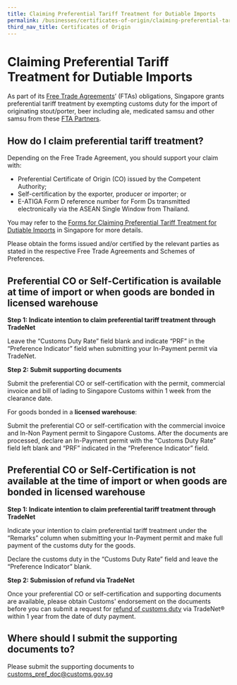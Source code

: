 ```yaml
---
title: Claiming Preferential Tariff Treatment for Dutiable Imports
permalink: /businesses/certificates-of-origin/claiming-preferential-tariff-treatment-for-dutiable-imports
third_nav_title: Certificates of Origin
---
```



# Claiming Preferential Tariff Treatment for Dutiable Imports

As part of its [Free Trade Agreements](https://www.enterprisesg.gov.sg/non-financial-assistance/for-singapore-companies/free-trade-agreements/ftas/overview)’ (FTAs) obligations, Singapore grants preferential tariff treatment by exempting customs duty for the import of originating stout/porter, beer including ale, medicated samsu and other samsu from these [FTA Partners](/documents/businesses/preferential-tariffs-table-as-of-11-jun-2019.pdf).

## How do I claim preferential tariff treatment?

Depending on the Free Trade Agreement, you should support your claim with:

-   Preferential Certificate of Origin (CO) issued by the Competent Authority;
-   Self-certification by the exporter, producer or importer; or
-   E-ATIGA Form D reference number for Form Ds transmitted electronically via the ASEAN Single Window from Thailand.

You may refer to the  [Forms for Claiming Preferential Tariff Treatment for Dutiable Imports](documents/businesses/forms-for-claiming-preferential-tariff-treatment-aug-2019.pdf) in Singapore for more details.

Please obtain the forms issued and/or certified by the relevant parties as stated in the respective Free Trade Agreements and Schemes of Preferences.

## Preferential CO or Self-Certification is available at time of import or when goods are bonded in licensed warehouse

**Step 1: Indicate intention to claim preferential tariff treatment through TradeNet**

Leave the “Customs Duty Rate” field blank and indicate “PRF” in the “Preference Indicator” field when submitting your In-Payment permit via TradeNet.

**Step 2: Submit supporting documents**

Submit the preferential CO or self-certification with the permit, commercial invoice and bill of lading to Singapore Customs within 1 week from the clearance date.

For goods bonded in a **licensed warehouse**:

Submit the preferential CO or self-certification with the commercial invoice and In-Non Payment permit to Singapore Customs. After the documents are processed, declare an In-Payment permit with the “Customs Duty Rate” field left blank and “PRF” indicated in the “Preference Indicator” field.

## Preferential CO or Self-Certification is not available at the time of import or when goods are bonded in licensed warehouse

**Step 1: Indicate intention to claim preferential tariff treatment through TradeNet**

Indicate your intention to claim preferential tariff treatment under the “Remarks” column when submitting your In-Payment permit and make full payment of the customs duty for the goods.

Declare the customs duty in the “Customs Duty Rate” field and leave the “Preference Indicator” blank.

**Step 2: Submission of refund via TradeNet**

Once your preferential CO or self-certification and supporting documents are available, please obtain Customs' endorsement on the documents before you can submit a request for [refund of customs duty](/businesses/valuation-duties-taxes-fees/refund-of-duties-and-gst) via TradeNet® within 1 year from the date of duty payment.

## Where should I submit the supporting documents to?

Please submit the supporting documents to [customs_pref_doc@customs.gov.sg](mailto:customs_pref_doc@customs.gov.sg)
